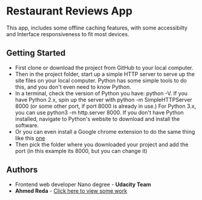 # Restaurant Reviews App

This app, includes some offline caching features, with some accessibilty and Interface responsiveness to fit most devices.

## Getting Started

* First clone or download the project from GitHub to your local computer.
* Then in the project folder, start up a simple HTTP server to serve up the site files on your local computer. Python has some simple tools to do this, and you don't even need to know Python. 
* In a terminal, check the version of Python you have: python -V. If you have Python 2.x, spin up the server with python -m SimpleHTTPServer 8000 (or some other port, if port 8000 is already in use.) For Python 3.x, you can use python3 -m http.server 8000. If you don't have Python installed, navigate to Python's website to download and install the software.
* Or you can even install a Google chrome extension to do the same thing like this [one](https://chrome.google.com/webstore/detail/web-server-for-chrome/ofhbbkphhbklhfoeikjpcbhemlocgigb?hl=en)
* Then pick the folder where you downloaded your project and add the port (in this example its 8000, but you can change it)

## Authors

* Frontend web developer Nano degree - **Udacity Team**
* **Ahmed Reda** - [Click here to view some work](https://github.com/AhmedReda89)


